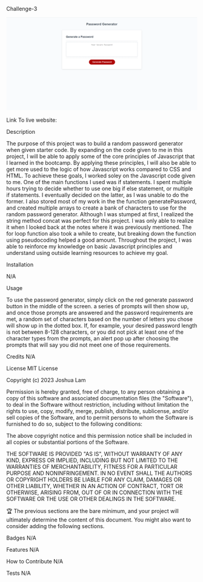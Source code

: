 Challenge-3



![My Image](images/../pwgenerator.png)


Link To live website:
 
Description

The purpose of this project was to build a random password generator when given starter code. By expanding on the code given to me in this project, I will be able to apply some of the core principles of Javascript that I learned in the bootcamp. By applying these principles, I will also be able to get more used to the logic of how Javascript works compared to CSS and HTML. To achieve these goals, I worked soley on the Javascript code given to me. One of the main functions I used was if statements. I spent multiple hours trying to decide whether to use one big if else statement, or multiple if statements. I eventually decided on the latter, as I was unable to do the former. I also stored most of my work in the the function generatePassword, and created multiple arrays to create a bank of characters to use for the random password generator. Although I was stumped at first, I realized the string method concat was perfect for this project. I was only able to realize it when I looked back at the notes where it was previously mentioned. The for loop function also took a while to create, but breaking down the function using pseudocoding helped a good amount.  Throughout the project, I was able to reinforce my knowledge on basic Javascript principles and understand using outside learning resources to achieve my goal.

Installation

N/A

Usage

To use the password generator, simply click on the red generate password button in the middle of the screen. a series of prompts will then show up, and once those prompts are answered and the password requirements are met, a random set of characters based on the number of letters you chose will show up in the dotted box. If, for example, your desired password length is not between 8-128 characters, or you did not pick at least one of the character types from the prompts, an alert pop up after choosing the prompts that will say you did not meet one of those requirements.


Credits N/A

License MIT License

Copyright (c) 2023 Joshua Lam

Permission is hereby granted, free of charge, to any person obtaining a copy of this software and associated documentation files (the "Software"), to deal in the Software without restriction, including without limitation the rights to use, copy, modify, merge, publish, distribute, sublicense, and/or sell copies of the Software, and to permit persons to whom the Software is furnished to do so, subject to the following conditions:

The above copyright notice and this permission notice shall be included in all copies or substantial portions of the Software.

THE SOFTWARE IS PROVIDED "AS IS", WITHOUT WARRANTY OF ANY KIND, EXPRESS OR IMPLIED, INCLUDING BUT NOT LIMITED TO THE WARRANTIES OF MERCHANTABILITY, FITNESS FOR A PARTICULAR PURPOSE AND NONINFRINGEMENT. IN NO EVENT SHALL THE AUTHORS OR COPYRIGHT HOLDERS BE LIABLE FOR ANY CLAIM, DAMAGES OR OTHER LIABILITY, WHETHER IN AN ACTION OF CONTRACT, TORT OR OTHERWISE, ARISING FROM, OUT OF OR IN CONNECTION WITH THE SOFTWARE OR THE USE OR OTHER DEALINGS IN THE SOFTWARE.

🏆 The previous sections are the bare minimum, and your project will ultimately determine the content of this document. You might also want to consider adding the following sections.

Badges N/A

Features N/A

How to Contribute N/A

Tests N/A
